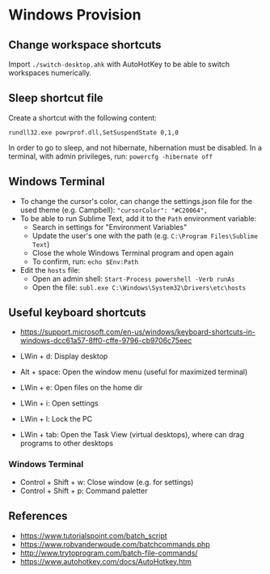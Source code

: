# Windows Provision

## Change workspace shortcuts

Import `./switch-desktop.ahk` with AutoHotKey to be able to switch workspaces numerically.

## Sleep shortcut file

Create a shortcut with the following content:

`rundll32.exe powrprof.dll,SetSuspendState 0,1,0`

In order to go to sleep, and not hibernate, hibernation must be disabled. In a
terminal, with admin privileges, run: `powercfg -hibernate off`

## Windows Terminal

- To change the cursor's color, can change the settings.json file for the used theme (e.g. Campbell): `"cursorColor": "#C20064",`
- To be able to run Sublime Text, add it to the `Path` environment variable:
    - Search in settings for "Environment Variables"
    - Update the user's one with the path (e.g. `C:\Program Files\Sublime Text`)
    - Close the whole Windows Terminal program and open again
    - To confirm, run: `echo $Env:Path`
- Edit the `hosts` file:
    - Open an admin shell: `Start-Process powershell -Verb runAs`
    - Open the file: `subl.exe C:\Windows\System32\Drivers\etc\hosts`

## Useful keyboard shortcuts

- https://support.microsoft.com/en-us/windows/keyboard-shortcuts-in-windows-dcc61a57-8ff0-cffe-9796-cb9706c75eec

- LWin + d: Display desktop
- Alt + space: Open the window menu (useful for maximized terminal)
- LWin + e: Open files on the home dir
- LWin + i: Open settings
- LWin + l: Lock the PC
- LWin + tab: Open the Task View (virtual desktops), where can drag programs to other desktops

### Windows Terminal

- Control + Shift + w: Close window (e.g. for settings)
- Control + Shift + p: Command paletter

## References

- https://www.tutorialspoint.com/batch_script
- https://www.robvanderwoude.com/batchcommands.php
- http://www.trytoprogram.com/batch-file-commands/
- https://www.autohotkey.com/docs/AutoHotkey.htm
